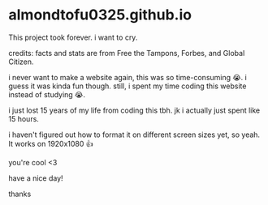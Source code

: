 # almondtofu0325.github.io

This project took forever. i want to cry.


credits:
facts and stats are from Free the Tampons, Forbes, and Global Citizen.


i never want to make a website again, this was so time-consuming  😭.
i guess it was kinda fun though.
still, i spent my time coding this website instead of studying  😭.

i just lost 15 years of my life from coding this tbh. 
jk i actually just spent like 15 hours.

i haven't figured out how to format it on different screen sizes yet, so yeah. It works on 1920x1080 👍 



you're cool <3

have a nice day!

thanks
